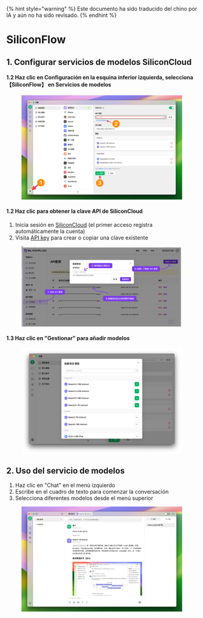 
{% hint style="warning" %}
Este documento ha sido traducido del chino por IA y aún no ha sido revisado.
{% endhint %}

# SiliconFlow

## 1. Configurar servicios de modelos SiliconCloud <a href="#id-2-siliconcloud" id="id-2-siliconcloud"></a>

#### [​](https://docs.siliconflow.cn/usercases/use-siliconcloud-in-cherry-studio#2-1)1.2 Haz clic en Configuración en la esquina inferior izquierda, selecciona 【SiliconFlow】 en Servicios de modelos <a href="#id-2-1" id="id-2-1"></a>

<figure><img src="https://raw.githubusercontent.com/siliconflow/doc-images/refs/heads/main/1-apikey-settings.webp" alt=""><figcaption></figcaption></figure>

#### [​](https://docs.siliconflow.cn/usercases/use-siliconcloud-in-cherry-studio#2-2-siliconcloud-api)1.2 Haz clic para obtener la clave API de SiliconCloud <a href="#id-2-2-siliconcloud-api" id="id-2-2-siliconcloud-api"></a>

1.  Inicia sesión en [SiliconCloud](https://cloud.siliconflow.cn/) (el primer acceso registra automáticamente la cuenta)
2.  Visita [API key](https://cloud.siliconflow.cn/account/ak) para crear o copiar una clave existente

<figure><img src="https://raw.githubusercontent.com/siliconflow/doc-images/refs/heads/main/2-siliconcloud-apikey.png" alt=""><figcaption></figcaption></figure>

#### [​](https://docs.siliconflow.cn/usercases/use-siliconcloud-in-cherry-studio#2-3)1.3 Haz clic en "Gestionar" para añadir modelos <a href="#id-2-3" id="id-2-3"></a>

<figure><img src="https://raw.githubusercontent.com/siliconflow/doc-images/refs/heads/main/3-models.png" alt=""><figcaption></figcaption></figure>

## [​](https://docs.siliconflow.cn/usercases/use-siliconcloud-in-cherry-studio#3)2. Uso del servicio de modelos <a href="#id-3" id="id-3"></a>

1.  Haz clic en "Chat" en el menú izquierdo
2.  Escribe en el cuadro de texto para comenzar la conversación
3.  Selecciona diferentes modelos desde el menú superior

<figure><img src="https://raw.githubusercontent.com/siliconflow/doc-images/refs/heads/main/4-chat.webp" alt=""><figcaption></figcaption></figure>
